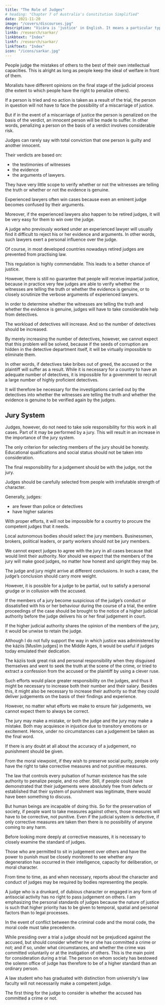 ```yaml
---
title: "The Role of Judges"
# heading: "Chapter 7 of Australia's Constitution Simplified"
date: 2021-11-20
image: "/covers/discourses.jpg"
description: "Vicára is 'justice' in English. It means a particular type of mental process to ascertain the truth"
linkb: /research/sarkar/
linkbtext: "Index"
linkf: /research/sarkar/
linkftext: "Index"
icon: "/icons/sarkar.jpg"
---
```



People judge the mistakes of others to the best of their own intellectual capacities. This is alright <!-- I do not feel that there is anything wrong in this --> as long as people keep the ideal of welfare in front of them.

Moralists have different opinions on the final stage of the judicial process (the extent to which people have the right to penalize others).

If a person is tried and no action is taken as a result of the trial, the person in question will not have to face the possibility of a miscarriage of justice. 

But if in the event of a miscarriage of justice the person is penalized on the basis of the verdict, an innocent person will be made to suffer. In other words, penalizing a person on the basis of a verdict involves considerable risk.

Judges can rarely say with total conviction that one person is guilty and another innocent. 

Their verdicts are based on:
- the testimonies of witnesses
- the evidence
- the arguments of lawyers. 

They have very little scope to verify whether or not the witnesses are telling the truth or whether or not the evidence is genuine. 

Experienced lawyers often win cases because even an eminent judge becomes confused by their arguments.

Moreover, if the experienced lawyers also happen to be retired judges, it will be very easy for them to win over the judge. 

A judge who previously worked under an experienced lawyer will usually find it difficult to reject his or her evidence and arguments. In other words, such lawyers exert a personal influence over the judge. 

Of course, in most developed countries nowadays retired judges are prevented from practising law. 

This regulation is highly commendable. This <!-- , and results in the general public getting --> leads to a better chance of justice. 

However, there is still no guarantee that people will receive impartial justice, because in practice very few judges are able to verify whether the witnesses are telling the truth or whether the evidence is genuine, or to closely scrutinize the verbose arguments of experienced lawyers.

In order to determine whether the witnesses are telling the truth and whether the evidence is genuine, judges will have to take considerable help from detectives. 

The workload of detectives will increase. And so <!--  as a result, and thus it may be necessary to --> the number of detectives should be increased. 

By merely increasing the number of detectives, however, we cannot expect that this problem will be solved, because if the seeds of corruption are hidden in the detective department itself, it will be virtually impossible to eliminate them. 

In other words, if detectives take bribes out of greed, the accused or the plaintiff will suffer as a result. While it is necessary for a country to have an adequate number of detectives, it is impossible for a government to recruit a large number of highly proficient detectives. 

It will therefore be necessary for the investigations carried out by the detectives into whether the witnesses are telling the truth and whether the evidence is genuine to be verified again by the judges.


## Jury System

Judges, however, do not need to take sole responsibility for this work in all cases. Part of it may be performed by a jury. This will result in an increase in the importance of the jury system. 

The only criterion for selecting members of the jury should be honesty. Educational qualifications and social status should not be taken into consideration.

The final responsibility for a judgement should be with the judge, not the jury. 

Judges should be carefully selected from people with <!-- among those whose --> irrefutable strength of character. 

Generally, judges:
- are fewer than police or detectives
- have higher salaries

With proper efforts, it will not be impossible for a country to procure the competent judges that it needs.

Local autonomous bodies should select the jury members. Businessmen, brokers, political leaders, or party workers should not be jury members.

We cannot expect judges to agree with the jury in all cases because that would limit their authority. Nor should we expect that the members of the jury will make good judges, no matter how honest and upright they may be.

The judge and jury might arrive at different conclusions. In such a case, the judge’s conclusion should carry more weight.

However, it is possible for a judge to be partial, out to satisfy a personal grudge or in collusion with the accused.

If the members of a jury become suspicious of the judge’s conduct or dissatisfied with his or her behaviour during the course of a trial, the entire proceedings of the case should be brought to the notice of a higher judicial authority before the judge delivers his or her final judgement in court. 

If the higher judicial authority shares the opinion of the members of the jury, it would be unwise to retain the judge.

Although I do not fully support the way in which justice was administered by the káziis [Muslim judges] in the Middle Ages, it would be useful if judges today emulated their dedication. 

The káziis took great risk and personal responsibility when they disguised themselves and went to seek the truth at the scene of the crime, or tried to extract a confession from the accused or the plaintiff by using a clever ruse. 

Such efforts would place greater responsibility on the judges, and thus it might be necessary to increase both their number and their salary. Besides this, it might also be necessary to increase their authority so that they could deliver judgements on the basis of their findings and experience.

However, no matter what efforts we make to ensure fair judgements, we cannot expect them to always be correct. 

The jury may make a mistake, or both the judge and the jury may make a mistake. Both may acquiesce in injustice due to transitory emotions or excitement. Hence, under no circumstances can a judgement be taken as the final word.

If there is any doubt at all about the accuracy of a judgement, no punishment should be given.

From the moral viewpoint, if they wish to preserve social purity, people only have the right to take corrective measures and not punitive measures. 

The law that controls every pulsation of human existence has the sole authority to penalize people, and no other. Still, if people could have demonstrated that their judgements were absolutely free from defects or established that their system of punishment was legitimate, there would have been something to discuss. 

But human beings are incapable of doing this. So for the preservation of society, if people want to take measures against others, those measures will have to be corrective, not punitive. Even if the judicial system is defective, if only corrective measures are taken then there is no possibility of anyone coming to any harm.

Before looking more deeply at corrective measures, it is necessary to closely examine the standard of judges. 

Those who are permitted to sit in judgement over others and have the power to punish must be closely monitored to see whether any degeneration has occurred in their intelligence, capacity for deliberation, or moral character. 

From time to time, as and when necessary, reports about the character and conduct of judges may be required by bodies representing the people. 

A judge who is a drunkard, of dubious character or engaged in any form of antisocial activity has no right to pass judgement on others. I am emphasizing the personal standards of judges because the nature of justice is such that higher priority has to be given to temporal, spatial and personal factors than to legal processes.

In the event of conflict between the criminal code and the moral code, the moral code must take precedence.

While presiding over a trial a judge should not be prejudiced against the accused, but should consider whether he or she has committed a crime or not; and if so, under what circumstances, and whether the crime was committed voluntarily or at the instigation of others. This is the main point for consideration during a trial. The person on whom society has bestowed the solemn office of judge has therefore to be of a higher standard than an ordinary person.

A law student who has graduated with distinction from university's law faculty will not necessarily make a competent judge. 

<!-- While it is undeniable that good lawyers and barristers have knowledge of the law and skill in presenting arguments, this is no guarantee that they will make equitable judges. Instances of equitable justice can be seen in countless large and small events which occur in individual and social life. -->

The first thing for the judge to consider is whether the accused has committed a crime or not. 


